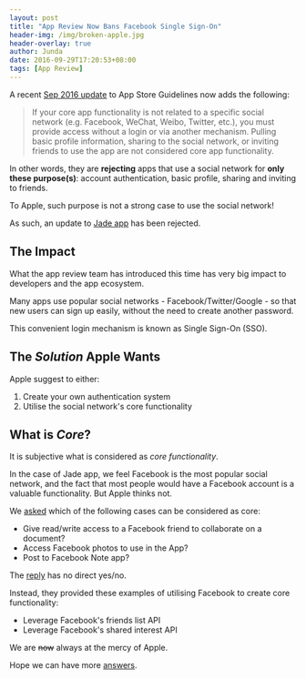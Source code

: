 ```yaml
---
layout: post
title: "App Review Now Bans Facebook Single Sign-On"
header-img: /img/broken-apple.jpg
header-overlay: true
author: Junda
date: 2016-09-29T17:20:53+08:00
tags: [App Review]
---
```


A recent [Sep 2016 update](http://www.appstorereviewguidelineshistory.com/articles/2016-09-01-subscriptions-siri-kit-stickers/) to App Store Guidelines now adds the following:

> If your core app functionality is not related to a specific social network (e.g. Facebook, WeChat, Weibo, Twitter, etc.), you must provide access without a login or via another mechanism. Pulling basic profile information, sharing to the social network, or inviting friends to use the app are not considered core app functionality.

In other words, they are **rejecting** apps that use a social network for **only these purpose(s)**: account authentication, basic profile, sharing and inviting to friends.

To Apple, such purpose is not a strong case to use the social network!

As such, an update to [Jade app](http://jade2us.com) has been rejected.


## The Impact

What the app review team has introduced this time has very big impact to developers and the app ecosystem.

Many apps use popular social networks - Facebook/Twitter/Google - so that new users can sign up easily, without the need to create another password.

This convenient login mechanism is known as Single Sign-On (SSO).


## The _Solution_ Apple Wants

Apple suggest to either:

1. Create your own authentication system
2. Utilise the social network's core functionality


## What is _Core_?

It is subjective what is considered as _core functionality_.

In the case of Jade app, we feel Facebook is the most popular social network, and the fact that most people would have a Facebook account is a valuable functionality. But Apple thinks not.

We [asked](/img/app-review-sso-question.jpg) which of the following cases can be considered as core:

- Give read/write access to a Facebook friend to collaborate on a document?
- Access Facebook photos to use in the App?
- Post to Facebook Note app?

The [reply](/img/app-review-reject-sso.jpg) has no direct yes/no.

Instead, they provided these examples of utilising Facebook to create core functionality:

- Leverage Facebook's friends list API
- Leverage Facebook's shared interest API

We are ~~now~~ always at the mercy of Apple.

Hope we can have more [answers](http://stackoverflow.com/q/39432453/242682).